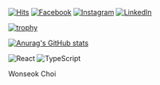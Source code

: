 [![Hits](https://hits.seeyoufarm.com/api/count/incr/badge.svg?url=https%3A%2F%2Fgithub.com%2Ftthugy%2Fhit-counter&count_bg=%2379C83D&title_bg=%23555555&icon=&icon_color=%23E7E7E7&title=hits&edge_flat=false)](https://hits.seeyoufarm.com)
[![Facebook](https://img.shields.io/badge/-Facebook-1877f2?style=round-square&logo=facebook&logoColor=white&link=https://www.facebook.com/profile.php?id=100003132678348)](https://www.facebook.com/profile.php?id=100003132678348)
[![Instagram](https://img.shields.io/badge/-Instagram-e4405f?style=round-square&logo=instagram&logoColor=white&link=https://www.instagram.com/offxos)](https://www.instagram.com/offxos/)
[![LinkedIn](https://img.shields.io/badge/-LinkedIn-0077b5?style=round-square&logo=linkedin&logoColor=white&link=https://www.linkedin.com/in/wonseok-choi-b6041922b)](https://www.linkedin.com/in/wonseok-choi-b6041922b)

[![trophy](https://github-profile-trophy.vercel.app/?username=tthugy&column=4)](https://github.com/ryo-ma/github-profile-trophy)

[![Anurag's GitHub stats](https://github-readme-stats.vercel.app/api?username=tthugy)](https://github.com/anuraghazra/github-readme-stats)

![React](https://img.shields.io/badge/-React-00599c?style=for-the-badge&logo=react&logoColor=fff)
![TypeScript](https://img.shields.io/badge/-TypeScript-007acc?style=for-the-badge&logo=TypeScript&logoColor=fff)


Wonseok Choi
